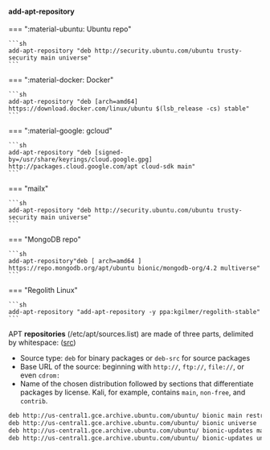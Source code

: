 #### add-apt-repository


=== ":material-ubuntu: Ubuntu repo"

    ```sh
    add-apt-repository "deb http://security.ubuntu.com/ubuntu trusty-security main universe"
    ```

=== ":material-docker: Docker"

    ```sh
    add-apt-repository "deb [arch=amd64] https://download.docker.com/linux/ubuntu $(lsb_release -cs) stable"
    ```
 
=== ":material-google: gcloud"

    ```sh
    add-apt-repository "deb [signed-by=/usr/share/keyrings/cloud.google.gpg] http://packages.cloud.google.com/apt cloud-sdk main"
    ```

=== "mailx"

    ```sh
    add-apt-repository "deb http://security.ubuntu.com/ubuntu trusty-security main universe"
    ```

=== "MongoDB repo"

    ```sh
    add-apt-repository"deb [ arch=amd64 ] https://repo.mongodb.org/apt/ubuntu bionic/mongodb-org/4.2 multiverse"
    ```

=== "Regolith Linux"

    ```sh
    add-apt-repository "add-apt-repository -y ppa:kgilmer/regolith-stable"
    ```



APT **repositories** (/etc/apt/sources.list) are made of three parts, delimited by whitespace: ([src](https://kali.training/topic/introduction-to-apt/ "Introduction to APT"))

- Source type: `deb` for binary packages or `deb-src` for source packages
- Base URL of the source: beginning with `http://`, `ftp://`, `file://`, or even `cdrom:`
- Name of the chosen distribution followed by sections that differentiate packages by license. Kali, for example, contains `main`, `non-free`, and `contrib`.

```sh
deb http://us-central1.gce.archive.ubuntu.com/ubuntu/ bionic main restricted
deb http://us-central1.gce.archive.ubuntu.com/ubuntu/ bionic universe
deb http://us-central1.gce.archive.ubuntu.com/ubuntu/ bionic-updates main restricted
deb http://us-central1.gce.archive.ubuntu.com/ubuntu/ bionic-updates universe
```
